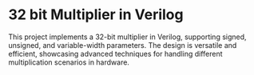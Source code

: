 # 32 bit Multiplier in Verilog
This project implements a 32-bit multiplier in Verilog, supporting signed, unsigned, and variable-width parameters. The design is versatile and efficient, showcasing advanced techniques for handling different multiplication scenarios in hardware.
